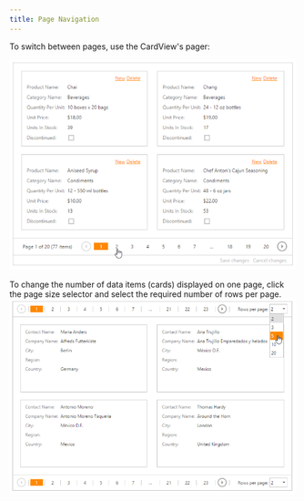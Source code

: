 ```yaml
---
title: Page Navigation
---
```

To switch between pages, use the CardView's pager:

![EUD_CardView_Pager](../../../images/Img121525.png)

To change the number of data items (cards) displayed on one page, click the page size selector and select the required number of rows per page.
![EUD_CardView_PageSize](../../../images/Img121526.png)